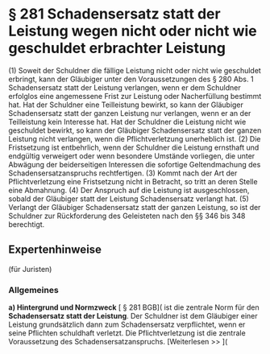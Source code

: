 # § 281 Schadensersatz statt der Leistung wegen nicht oder nicht wie geschuldet erbrachter Leistung
(1) Soweit der Schuldner die fällige Leistung nicht oder nicht wie geschuldet erbringt, kann der Gläubiger unter den Voraussetzungen des § 280 Abs. 1 Schadensersatz statt der Leistung verlangen, wenn er dem Schuldner erfolglos eine angemessene Frist zur Leistung oder Nacherfüllung bestimmt hat. Hat der Schuldner eine Teilleistung bewirkt, so kann der Gläubiger Schadensersatz statt der ganzen Leistung nur verlangen, wenn er an der Teilleistung kein Interesse hat. Hat der Schuldner die Leistung nicht wie geschuldet bewirkt, so kann der Gläubiger Schadensersatz statt der ganzen Leistung nicht verlangen, wenn die Pflichtverletzung unerheblich ist.
(2) Die Fristsetzung ist entbehrlich, wenn der Schuldner die Leistung ernsthaft und endgültig verweigert oder wenn besondere Umstände vorliegen, die unter Abwägung der beiderseitigen Interessen die sofortige Geltendmachung des Schadensersatzanspruchs rechtfertigen.
(3) Kommt nach der Art der Pflichtverletzung eine Fristsetzung nicht in Betracht, so tritt an deren Stelle eine Abmahnung.
(4) Der Anspruch auf die Leistung ist ausgeschlossen, sobald der Gläubiger statt der Leistung Schadensersatz verlangt hat.
(5) Verlangt der Gläubiger Schadensersatz statt der ganzen Leistung, so ist der Schuldner zur Rückforderung des Geleisteten nach den §§ 346 bis 348 berechtigt.
## Expertenhinweise
(für Juristen)
### Allgemeines
**a) Hintergrund und Normzweck**
[ § 281 BGB]( ist die zentrale Norm für den **Schadensersatz statt der Leistung**.
Der Schuldner ist dem Gläubiger einer Leistung grundsätzlich dann zum Schadensersatz verpflichtet, wenn er seine Pflichten schuldhaft verletzt. Die Pflichtverletzung ist die zentrale Voraussetzung des Schadensersatzanspruchs.
[Weiterlesen >> ](